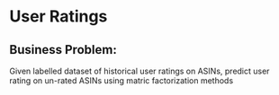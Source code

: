 # User Ratings

## Business Problem:
Given labelled dataset of historical user ratings on ASINs, predict user rating on un-rated ASINs using matric factorization methods
